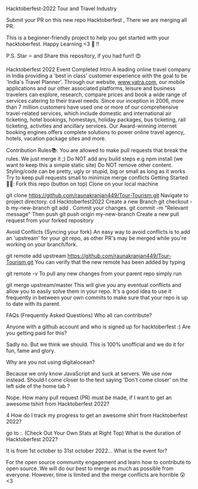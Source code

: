 Hacktoberfest-2022
Tour and Travel Industry

Submit your PR on this new repo Hacktoberfest , There we are merging all PR.


This is a beginner-friendly project to help you get started with your hacktoberfest. Happy Learning <3 💙 !!

P.S. Star ⭐ and Share this repository, if you had fun!! 😍

Hacktoberfest 2022 Event Completed
Intro 
        A leading online travel company in India providing a 'best in class' customer experience with the goal
        to be 'India's Travel Planner'. Through our website, www.yatra.com, our mobile applications and our other 
        associated platforms, leisure and business travelers can explore, research, compare prices and book
        a wide range of services catering to their travel needs. Since our inception in 2006, more than 7 million
        customers have used one or more of our comprehensive travel-related services, which include domestic and 
        international air ticketing, hotel bookings, homestays, holiday packages, bus ticketing, rail ticketing, 
        activities and ancillary services.
        Our Award-winning internet booking engines offers complete solutions to power online travel agency, hotels, vacation package sites and more.


    
       

Contribution Rules📚:
You are allowed to make pull requests that break the rules. We just merge it ;)
Do NOT add any build steps e.g npm install (we want to keep this a simple static site)
Do NOT remove other content.
Styling/code can be pretty, ugly or stupid, big or small as long as it works
Try to keep pull requests small to minimize merge conflicts
Getting Started 🤩🤗:
Fork this repo (button on top)
Clone on your local machine

git clone https://github.com/raunakranjan449/Tour-Tourism.git
Navigate to project directory.
cd Hacktoberfest2022
Create a new Branch
git checkout -b my-new-branch
git add .
Commit your changes.
git commit -m "Relevant message"
Then push
git push origin my-new-branch
Create a new pull request from your forked repository

Avoid Conflicts {Syncing your fork}
An easy way to avoid conflicts is to add an 'upstream' for your git repo, as other PR's may be merged while you're working on your branch/fork.

git remote add upstream https://github.com/raunakranjan449/Tour-Tourism.git
You can verify that the new remote has been added by typing

git remote -v
To pull any new changes from your parent repo simply run

git merge upstream/master
This will give you any eventual conflicts and allow you to easily solve them in your repo. It's a good idea to use it frequently in between your own commits to make sure that your repo is up to date with its parent.





FAQs (Frequently Asked Questions)
Who all can contribute?

Anyone with a github account and who is signed up for hacktoberfest :)
Are you getting paid for this?

Sadly no. But we think we should. This is 100% unofficial and we do it for fun, fame and glory.

Why are you not using digitalocean?

Because we only know JavaScript and suck at servers. We use now instead.
Should I come closer to the text saying 'Don't come closer' on the left side of the home tab ?

Nope.
How many pull request (PR) must be made, if I want to get an awesome tshirt from Hacktoberfest 2022?

4
How do I track my progress to get an awesome shirt from Hacktoberfest 2022?

go to :. (Check Out Your Own Stats at Right Top)
What is the duration of Hacktoberfest 2022?

It is from 1st october to 31st october 2022...
What is the event for?

For the open source community engagement and learn how to contribute to open source.
We will do our best to merge as much as possible from everyone. However, time is limited and the merge conflicts are horrible 😲 <3
